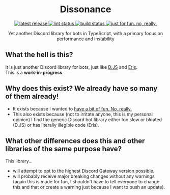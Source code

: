 <p>
  <h1 align="center">Dissonance</h1>
</p>

<p align="center">
  <a href="https://github.com/Socketlike/Dissonance/releases/latest">
    <img alt="latest release" src="https://img.shields.io/github/v/release/Socketlike/Dissonance?label=version&sort=semver">
  </a>
  <a href="https://github.com/Socketlike/Dissonance/actions/workflows/lint.yml">
    <img alt="lint status" src="https://img.shields.io/github/actions/workflow/status/Socketlike/Dissonance/lint.yml?label=lint">
  </a>
  <a href="https://github.com/Socketlike/Dissonance/actions/workflows/release.yml">
    <img alt="build status" src="https://img.shields.io/github/actions/workflow/status/Socketlike/Dissonance/release.yml?label=build">
  </a>
  <a href="https://justforfunnoreally.dev">
    <img alt="just for fun. no, really." src="https://img.shields.io/badge/justforfunnoreally-dev-9ff">
  </a>
</p>

<p align="center">Yet another Discord library for bots in TypeScript, with a primary focus on performance and instability</p>

## What the hell is this?

It is just another Discord library for bots, just like [D.JS](https://discord.js.org) and
[Eris](https://abal.moe/eris).  
This is a **work-in-progress**.  

## Why does this exist? We already have so many of them already!

- It exists because I wanted to [have a bit of fun. No, really.](https://justforfunnoreally.dev)
- This also exists because (not to irritate anyone, this is my personal opinion) I find the generic Discord bot library either too slow or bloated
  (D.JS) or has literally illegible code (Eris).

## What other differences does this and other libraries of the same purpose have?

This library...

- will attempt to opt to the highest Discord Gateway version possible.
- will probably receive major breaking changes without any warnings (again this is made for fun, I
  shouldn't have to tell everyone to change this and that or create a warning just because I want to
  push an update).
